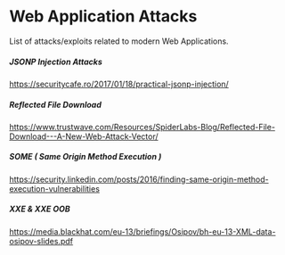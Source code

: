 # Web Application Attacks
List of attacks/exploits related to modern Web Applications.

##### JSONP Injection Attacks
https://securitycafe.ro/2017/01/18/practical-jsonp-injection/

##### Reflected File Download
https://www.trustwave.com/Resources/SpiderLabs-Blog/Reflected-File-Download---A-New-Web-Attack-Vector/

##### SOME ( Same Origin Method Execution )
https://security.linkedin.com/posts/2016/finding-same-origin-method-execution-vulnerabilities

##### XXE &  XXE OOB
https://media.blackhat.com/eu-13/briefings/Osipov/bh-eu-13-XML-data-osipov-slides.pdf
